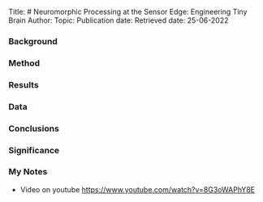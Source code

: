 Title: # Neuromorphic Processing at the Sensor Edge: Engineering Tiny Brain
Author:
Topic:
Publication date:
Retrieved date: 25-06-2022 

### Background
### Method
### Results
### Data 
### Conclusions
### Significance
### My Notes
- Video on youtube https://www.youtube.com/watch?v=8G3oWAPhY8E
